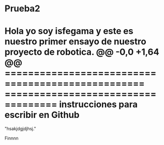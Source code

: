 # Prueba2
Hola yo soy isfegama y este es nuestro primer ensayo de nuestro proyecto de robotica.
@@ -0,0 +1,64 @@
================================================== ===================================
instrucciones para escribir en Github
======================================================================================

"hsakjdgjdjhsj."

Finnnn
